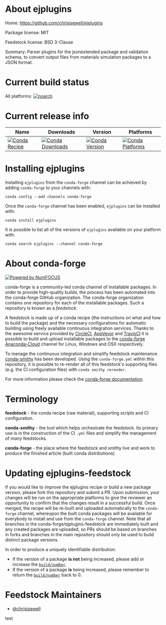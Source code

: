 <!--
# -*- mode: jinja -*-
-->

About ejplugins
===============

Home: https://github.com/chrisjsewell/ejplugins

Package license: MIT

Feedstock license: BSD 3-Clause

Summary: Parser plugins for the jsonextended package and validation schema, to convert output files from materials simulation packages to a JSON format.



Current build status
====================

All platforms:
[![noarch](https://img.shields.io/circleci/project/github/conda-forge/ejplugins-feedstock/master.svg?label=noarch)](https://circleci.com/gh/conda-forge/ejplugins-feedstock)

Current release info
====================

| Name | Downloads | Version | Platforms |
| --- | --- | --- | --- |
| [![Conda Recipe](https://img.shields.io/badge/recipe-ejplugins-green.svg)](https://anaconda.org/conda-forge/ejplugins) | [![Conda Downloads](https://img.shields.io/conda/dn/conda-forge/ejplugins.svg)](https://anaconda.org/conda-forge/ejplugins) | [![Conda Version](https://img.shields.io/conda/vn/conda-forge/ejplugins.svg)](https://anaconda.org/conda-forge/ejplugins) | [![Conda Platforms](https://img.shields.io/conda/pn/conda-forge/ejplugins.svg)](https://anaconda.org/conda-forge/ejplugins) |

Installing ejplugins
====================

Installing `ejplugins` from the `conda-forge` channel can be achieved by adding `conda-forge` to your channels with:

```
conda config --add channels conda-forge
```

Once the `conda-forge` channel has been enabled, `ejplugins` can be installed with:

```
conda install ejplugins
```

It is possible to list all of the versions of `ejplugins` available on your platform with:

```
conda search ejplugins --channel conda-forge
```


About conda-forge
=================

[![Powered by NumFOCUS](https://img.shields.io/badge/powered%20by-NumFOCUS-orange.svg?style=flat&colorA=E1523D&colorB=007D8A)](http://numfocus.org)

conda-forge is a community-led conda channel of installable packages.
In order to provide high-quality builds, the process has been automated into the
conda-forge GitHub organization. The conda-forge organization contains one repository
for each of the installable packages. Such a repository is known as a *feedstock*.

A feedstock is made up of a conda recipe (the instructions on what and how to build
the package) and the necessary configurations for automatic building using freely
available continuous integration services. Thanks to the awesome service provided by
[CircleCI](https://circleci.com/), [AppVeyor](https://www.appveyor.com/)
and [TravisCI](https://travis-ci.org/) it is possible to build and upload installable
packages to the [conda-forge](https://anaconda.org/conda-forge)
[Anaconda-Cloud](https://anaconda.org/) channel for Linux, Windows and OSX respectively.

To manage the continuous integration and simplify feedstock maintenance
[conda-smithy](https://github.com/conda-forge/conda-smithy) has been developed.
Using the ``conda-forge.yml`` within this repository, it is possible to re-render all of
this feedstock's supporting files (e.g. the CI configuration files) with ``conda smithy rerender``.

For more information please check the [conda-forge documentation](https://conda-forge.org/docs/).

Terminology
===========

**feedstock** - the conda recipe (raw material), supporting scripts and CI configuration.

**conda-smithy** - the tool which helps orchestrate the feedstock.
                   Its primary use is in the construction of the CI ``.yml`` files
                   and simplify the management of *many* feedstocks.

**conda-forge** - the place where the feedstock and smithy live and work to
                  produce the finished article (built conda distributions)


Updating ejplugins-feedstock
============================

If you would like to improve the ejplugins recipe or build a new
package version, please fork this repository and submit a PR. Upon submission,
your changes will be run on the appropriate platforms to give the reviewer an
opportunity to confirm that the changes result in a successful build. Once
merged, the recipe will be re-built and uploaded automatically to the
`conda-forge` channel, whereupon the built conda packages will be available for
everybody to install and use from the `conda-forge` channel.
Note that all branches in the conda-forge/ejplugins-feedstock are
immediately built and any created packages are uploaded, so PRs should be based
on branches in forks and branches in the main repository should only be used to
build distinct package versions.

In order to produce a uniquely identifiable distribution:
 * If the version of a package **is not** being increased, please add or increase
   the [``build/number``](https://conda.io/docs/user-guide/tasks/build-packages/define-metadata.html#build-number-and-string).
 * If the version of a package **is** being increased, please remember to return
   the [``build/number``](https://conda.io/docs/user-guide/tasks/build-packages/define-metadata.html#build-number-and-string)
   back to 0.

Feedstock Maintainers
=====================

* [@chrisjsewell](https://github.com/chrisjsewell/)

test
